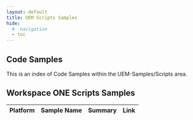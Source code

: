 ```yaml
---
layout: default
title: UEM Scripts Samples
hide:
  #- navigation
  - toc
---
```


## Code Samples

This is an index of Code Samples within the UEM-Samples/Scripts area.

## Workspace ONE Scripts Samples

| Platform | Sample Name | Summary | Link |
| --- | --- | --- | ---:|
